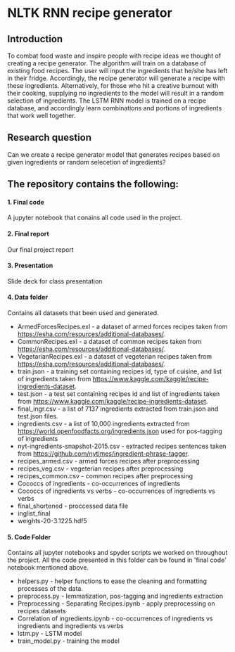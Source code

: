 # NLTK RNN recipe generator

## Introduction
To combat food waste and inspire people with recipe ideas we thought of creating a recipe generator. The algorithm will train on a database of existing food recipes. The user will input the ingredients that he/she has left in their fridge. Accordingly, the recipe generator will generate a recipe with these ingredients. Alternatively, for those who hit a creative burnout with their cooking, supplying no ingredients to the model will result in a random selection of ingredients. The LSTM RNN model is trained on a recipe database, and accordingly learn combinations and portions of ingredients that work well together. 

 
## Research question
Can we create a recipe generator model that generates recipes based on given ingredients or random selecetion of ingredients?


## The repository contains the following:

#### 1. Final code
A jupyter notebook that conains all code used in the project. 

#### 2. Final report
Our final project report 

#### 3. Presentation
Slide deck for class presentation

#### 4. Data folder
Contains all datasets that been used and generated.
- ArmedForcesRecipes.exl - a dataset of armed forces recipes taken from https://esha.com/resources/additional-databases/.
- CommonRecipes.exl - a dataset of common recipes taken from https://esha.com/resources/additional-databases/.
- VegetarianRecipes.exl - a dataset of vegeterian recipes taken from https://esha.com/resources/additional-databases/.
- train.json - a training set containing recipes id, type of cuisine, and list of ingredients taken from https://www.kaggle.com/kaggle/recipe-ingredients-dataset.
- test.json - a test set containing recipes id and list of ingredients taken from https://www.kaggle.com/kaggle/recipe-ingredients-dataset.
- final_ingr.csv - a list of 7137 ingredients extracted from train.json and test.json files.
- ingredients.csv - a list of 10,000 ingredients extracted from https://world.openfoodfacts.org/ingredients.json used for pos-tagging of ingredients
- nyt-ingredients-snapshot-2015.csv - extracted recipes sentences taken from https://github.com/nytimes/ingredient-phrase-tagger.
- recipes_armed.csv - armed forces recipes after preprocessing
- recipes_veg.csv - vegeterian recipes after preprocessing
- recipes_common.csv - common recipes after preprocessing
- Cococcs of ingredients - co-occurrences of ingredients 
- Cococcs of ingredients vs verbs - co-occurrences of ingredients vs verbs
- final_shortened - proccessed data file
- inglist_final 
- weights-20-3.1225.hdf5

#### 5. Code Folder
Contains all jupyter notebooks and spyder scripts we worked on throughout the project. All the code presented in this folder can be found in 'final code' notebook mentioned above.
- helpers.py - helper functions to ease the cleaning and formatting processes of the data.
- preprocess.py - lemmatization, pos-tagging and ingredients extraction 
- Preprocessing - Separating Recipes.ipynb - apply preprocessing on recipes datasets
- Correlation of ingredients.ipynb - co-occurrences of ingredients vs ingredients and ingredients vs verbs
- lstm.py - LSTM model 
- train_model.py - training the model
